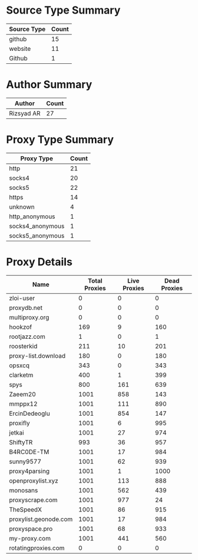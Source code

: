 # Source Type Summary

| Source Type | Count |
|-------------|-------|
| github | 15 |
| website | 11 |
| Github | 1 |


# Author Summary

| Author | Count |
|--------|-------|
| Rizsyad AR | 27 |


# Proxy Type Summary

| Proxy Type | Count |
|------------|-------|
| http | 21 |
| socks4 | 20 |
| socks5 | 22 |
| https | 14 |
| unknown | 4 |
| http_anonymous | 1 |
| socks4_anonymous | 1 |
| socks5_anonymous | 1 |


# Proxy Details

| Name | Total Proxies | Live Proxies | Dead Proxies |
|------|---------------|--------------|---------------|
| zloi-user | 0 | 0 | 0 |
| proxydb.net | 0 | 0 | 0 |
| multiproxy.org | 0 | 0 | 0 |
| hookzof | 169 | 9 | 160 |
| rootjazz.com | 1 | 0 | 1 |
| roosterkid | 211 | 10 | 201 |
| proxy-list.download | 180 | 0 | 180 |
| opsxcq | 343 | 0 | 343 |
| clarketm | 400 | 1 | 399 |
| spys | 800 | 161 | 639 |
| Zaeem20 | 1001 | 858 | 143 |
| mmppx12 | 1001 | 111 | 890 |
| ErcinDedeoglu | 1001 | 854 | 147 |
| proxifly | 1001 | 6 | 995 |
| jetkai | 1001 | 27 | 974 |
| ShiftyTR | 993 | 36 | 957 |
| B4RC0DE-TM | 1001 | 17 | 984 |
| sunny9577 | 1001 | 62 | 939 |
| proxy4parsing | 1001 | 1 | 1000 |
| openproxylist.xyz | 1001 | 113 | 888 |
| monosans | 1001 | 562 | 439 |
| proxyscrape.com | 1001 | 977 | 24 |
| TheSpeedX | 1001 | 86 | 915 |
| proxylist.geonode.com | 1001 | 17 | 984 |
| proxyspace.pro | 1001 | 68 | 933 |
| my-proxy.com | 1001 | 441 | 560 |
| rotatingproxies.com | 0 | 0 | 0 |
